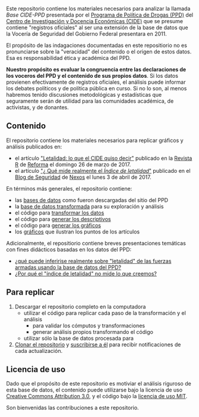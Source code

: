 
Este repositorio contiene los materiales necesarios para analizar la llamada *Base CIDE-PPD* presentada por el [Programa de Pol&iacute;tica de Drogas (PPD)](http://www.politicadedrogas.org/) del [Centro de Investigaci&oacute;n y Docencia Econ&oacute;micas (CIDE)](http://cide.edu/) que se presume contiene "registros oficiales" al ser una extensi&oacute;n de la base de datos que la Vocer&iacute;a de Seguridad del Gobierno Federal presentara en 2011.

El prop&oacute;sito de las indagaciones documentadas en este repositiorio no es pronunciarse sobre la "veracidad" del contenido o el origen de estos datos. Esa es responsabilidad &eacute;tica y acad&eacute;mica del PPD.  

**Nuestro prop&oacute;sito es evaluar la congruencia entre las declaraciones de los voceros del PPD y el contenido de sus propios datos**. Si los datos provienen efectivamente de registros oficiales, el an&aacute;lisis puede informar los debates pol&iacute;ticos y de pol&iacute;tica p&uacute;blica en curso. Si no lo son, al menos habremos tenido discusiones metodol&oacute;gicas y estad&iacute;sticas que seguramente ser&aacute;n de utilidad para las comunidades acad&eacute;mica, de activistas, y de donantes.


## Contenido

El repositorio contiene los materiales necesarios para replicar gr&aacute;ficos y an&aacute;lisis publicados en:

* el art&iacute;culo ["Letalidad: lo que el CIDE quiso decir"](articles/RevistaR.pdf) publicado en la [Revista R](http://www.reforma.com/libre/acceso/acceso.htm?urlredirect=/revistar/) de [Reforma](http://www.reforma.com/) el domingo 26 de marzo de 2017. 
* el art&iacute;culo ["&iquest; Qu&eacute; mide realmente el _&Iacute;ndice de letalidad_"](http://seguridad.nexos.com.mx/?p=91) publicado en el [Blog de Seguridad](http://seguridad.nexos.com.mx) de [Nexos](http://www.nexos.com.mx/) el lunes 3 de abril de 2017. 


En t&eacute;rminos m&aacute;s generales, el repositorio contiene:

* las [bases de datos](data/raw) como fueron descargadas del sitio del PPD
* la [base de datos transformada](data/processed) para su exploraci&oacute;n y an&aacute;lisis 
* el c&oacute;digo para [transformar los datos](src/data)
* el c&oacute;digo para [generar los descriptivos](src/analysis)
* el c&oacute;digo para [generar los gr&aacute;ficos](src/visualizations) 
* los [gr&aacute;ficos](reports/graphs) que ilustran los puntos de los art&iacute;culos

Adicionalmente, el repositiorio contiene breves presentaciones tem&aacute;ticas con fines did&aacute;cticos basadas en los datos del PPD:

* [&iquest;qu&eacute; puede inferirise realmente sobre "letalidad" de las fuerzas armadas usando la base de datos del PPD?](reports/documents/InferenciasBaseCIDEPPD.pdf)
* [&iquest;Por qu&eacute; el "&iacute;ndice de letalidad" no mide lo que creemos?](reports/documents/IndiceDeLetalidad.pdf)


## Para replicar

1. Descargar el repositorio completo en la computadora
	* utilizar el c&oacute;digo para replicar cada paso de la transformaci&oacute;n y el an&aacute;lisis
		* para validar los c&oacute;mputos y transformaciones
		* generar an&aacute;lisis propios transformando el c&oacute;digo
	* utilizar s&oacute;lo la base de datos procesada para 
2. [Clonar el repositorio](https://help.github.com/articles/cloning-a-repository/) y [suscribirse a &eacute;l]() para recibir notificaciones de cada actualizaci&oacute;n. 

## Licencia de uso

Dado que el prop&oacute;sito de este repositorio es motiviar el an&aacute;lisis riguroso de esta base de datos, el contenido puede utilizarse bajo la licencia de uso [Creative Commons Attribution 3.0](https://creativecommons.org/licenses/by/3.0/us/), y el c&oacute;digo bajo la [licencia de uso MIT](https://opensource.org/licenses/mit-license.php).

Son bienvenidas las contribuciones a este repositorio.
